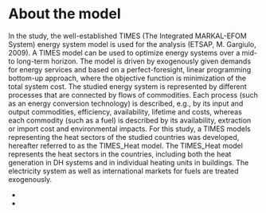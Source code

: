 # About the model 

In the study, the well-established TIMES (The Integrated MARKAL-EFOM System) energy system model is used for the analysis (ETSAP, M. Gargiulo, 2009).
A TIMES model can be used to optimize energy systems over a mid- to long-term horizon. The model is driven by exogenously given demands for energy services and based on a perfect-foresight, linear programming bottom-up approach, where the objective function is minimization of the total system cost. The studied energy system is represented by different processes that are connected by flows of commodities. Each process (such as an energy conversion technology) is described, e.g., by its input and output commodities, efficiency, availability, lifetime and costs, whereas each commodity (such as a fuel) is described by its availability, extraction or import cost and environmental impacts.
For this study, a TIMES models representing the heat sectors of the studied countries was developed, hereafter referred to as the TIMES_Heat model. The TIMES_Heat model represents the heat sectors in the countries, including both the heat generation in DH systems and in individual heating units in buildings. The electricity system as well as international markets for fuels are treated exogenously.


-

- 

